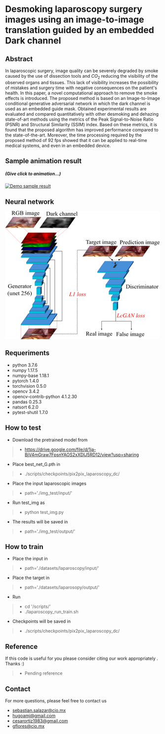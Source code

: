 # Desmoking laparoscopy surgery images using an image-to-image translation guided by an embedded Dark channel


## Abstract

In laparoscopic surgery, image quality can be severely degraded by smoke caused by the use of dissection tools and $CO_2$ reducing the visibility of the observed organs and tissues. This lack of visibility increases the possibility of mistakes and surgery time with negative consequences on the patient's health. In this paper, a novel computational approach to remove the smoke effects is introduced. The proposed method is based on an Image-to-Image conditional generative adversarial network in which the dark channel is used as an embedded guide mask. Obtained experimental results are evaluated and compared quantitatively with other desmoking and dehazing state-of-art methods using the metrics of the Peak Signal-to-Noise Ratio (PSNR) and Structural Similarity (SSIM) index. Based on these metrics, it is found that the proposed algorithm has improved performance compared to the state-of-the-art.
Moreover, the time processing required by the proposed method of 92 fps showed that it can be applied to real-time medical systems, and even in an embedded device.


## Sample animation result 
##### (Give click to animation...)

[![Demo sample result](lap.gif)](https://youtu.be/Gw8OZNDdicE)



## Neural network

<img src="GAN3-1.png" alt="Neural network" width="500"/>

## Requeriments

* python                    3.7.6
* numpy                     1.17.5 
* numpy-base                1.18.1 
* pytorch                   1.4.0
* torchvision               0.5.0 
* opencv                    3.4.2           
* opencv-contrib-python     4.1.2.30
* pandas                    0.25.3 
* natsort                   6.2.0 
* pytest-shutil             1.7.0


## How to test

* Download the pretrained model from

> - https://drive.google.com/file/d/1ja-BjV4mGraw7FpsnYAOS2xXDIJ5RD12/view?usp=sharing

* Place best_net_G.pth in
> - ./scripts/checkpoints/pix2pix_laparoscopy_dc/

* Place the input laparoscopic images

> - path='./img_test/input/'

* Run test_img as

> - python test_img.py

* The results will be saved in

> - path='./img_test/output/'


## How to train

* Place the input in
> - path='./datasets/laparoscopy/input/'
* Place the target in
> - path='./datasets/laparosopy/output/'
* Run
> - cd '/scripts/'
> - ./laparoscopy_run_train.sh

* Checkpoints will be saved in
> - ./scripts/checkpoints/pix2pix_laparoscopy_dc/

## Reference

If this code is useful for you please consider citing our work appropriately . Thanks :)

> - Pending reference

## Contact

For more questions, please feel free to contact us

* sebastian.salazar@cio.mx
* hugoamj@gmail.com
* cesarortiz1983@gmail.com 
* gflores@cio.mx




